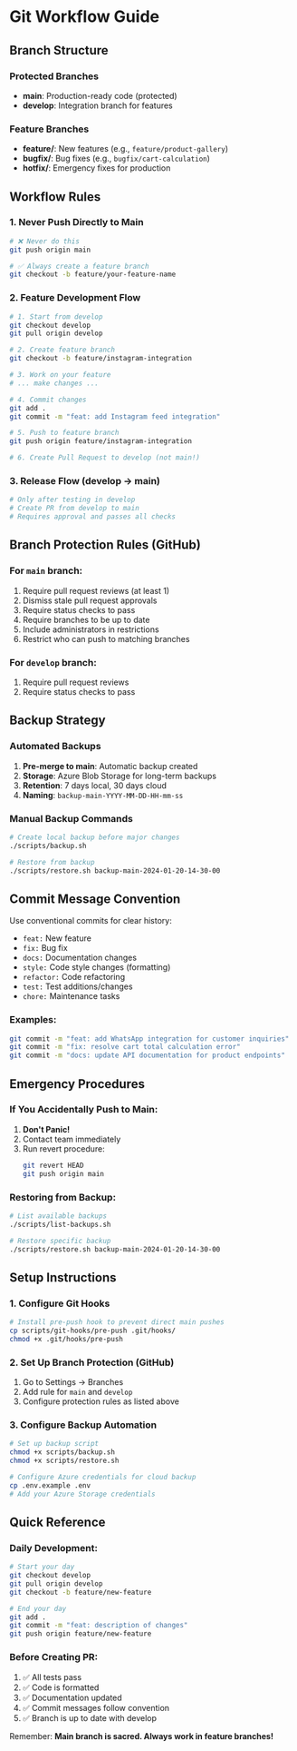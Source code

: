 # Git Workflow Guide

## Branch Structure

### Protected Branches
- **main**: Production-ready code (protected)
- **develop**: Integration branch for features

### Feature Branches
- **feature/**: New features (e.g., `feature/product-gallery`)
- **bugfix/**: Bug fixes (e.g., `bugfix/cart-calculation`)
- **hotfix/**: Emergency fixes for production

## Workflow Rules

### 1. Never Push Directly to Main
```bash
# ❌ Never do this
git push origin main

# ✅ Always create a feature branch
git checkout -b feature/your-feature-name
```

### 2. Feature Development Flow
```bash
# 1. Start from develop
git checkout develop
git pull origin develop

# 2. Create feature branch
git checkout -b feature/instagram-integration

# 3. Work on your feature
# ... make changes ...

# 4. Commit changes
git add .
git commit -m "feat: add Instagram feed integration"

# 5. Push to feature branch
git push origin feature/instagram-integration

# 6. Create Pull Request to develop (not main!)
```

### 3. Release Flow (develop → main)
```bash
# Only after testing in develop
# Create PR from develop to main
# Requires approval and passes all checks
```

## Branch Protection Rules (GitHub)

### For `main` branch:
1. Require pull request reviews (at least 1)
2. Dismiss stale pull request approvals
3. Require status checks to pass
4. Require branches to be up to date
5. Include administrators in restrictions
6. Restrict who can push to matching branches

### For `develop` branch:
1. Require pull request reviews
2. Require status checks to pass

## Backup Strategy

### Automated Backups
1. **Pre-merge to main**: Automatic backup created
2. **Storage**: Azure Blob Storage for long-term backups
3. **Retention**: 7 days local, 30 days cloud
4. **Naming**: `backup-main-YYYY-MM-DD-HH-mm-ss`

### Manual Backup Commands
```bash
# Create local backup before major changes
./scripts/backup.sh

# Restore from backup
./scripts/restore.sh backup-main-2024-01-20-14-30-00
```

## Commit Message Convention

Use conventional commits for clear history:

- `feat:` New feature
- `fix:` Bug fix
- `docs:` Documentation changes
- `style:` Code style changes (formatting)
- `refactor:` Code refactoring
- `test:` Test additions/changes
- `chore:` Maintenance tasks

### Examples:
```bash
git commit -m "feat: add WhatsApp integration for customer inquiries"
git commit -m "fix: resolve cart total calculation error"
git commit -m "docs: update API documentation for product endpoints"
```

## Emergency Procedures

### If You Accidentally Push to Main:
1. **Don't Panic!**
2. Contact team immediately
3. Run revert procedure:
   ```bash
   git revert HEAD
   git push origin main
   ```

### Restoring from Backup:
```bash
# List available backups
./scripts/list-backups.sh

# Restore specific backup
./scripts/restore.sh backup-main-2024-01-20-14-30-00
```

## Setup Instructions

### 1. Configure Git Hooks
```bash
# Install pre-push hook to prevent direct main pushes
cp scripts/git-hooks/pre-push .git/hooks/
chmod +x .git/hooks/pre-push
```

### 2. Set Up Branch Protection (GitHub)
1. Go to Settings → Branches
2. Add rule for `main` and `develop`
3. Configure protection rules as listed above

### 3. Configure Backup Automation
```bash
# Set up backup script
chmod +x scripts/backup.sh
chmod +x scripts/restore.sh

# Configure Azure credentials for cloud backup
cp .env.example .env
# Add your Azure Storage credentials
```

## Quick Reference

### Daily Development:
```bash
# Start your day
git checkout develop
git pull origin develop
git checkout -b feature/new-feature

# End your day
git add .
git commit -m "feat: description of changes"
git push origin feature/new-feature
```

### Before Creating PR:
1. ✅ All tests pass
2. ✅ Code is formatted
3. ✅ Documentation updated
4. ✅ Commit messages follow convention
5. ✅ Branch is up to date with develop

Remember: **Main branch is sacred. Always work in feature branches!**
